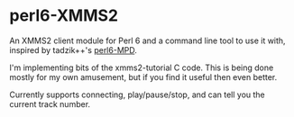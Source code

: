 # perl6-XMMS2

An XMMS2 client module for Perl 6 and a command line tool to use it with, inspired by tadzik++'s
[perl6-MPD](//github.com/tadzik/perl6-MPD).

I'm implementing bits of the xmms2-tutorial C code. This is being done mostly for my own amusement,
but if you find it useful then even better.

Currently supports connecting, play/pause/stop, and can tell you the current track number.
